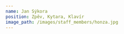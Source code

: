 ```yaml
---
name: Jan Sýkora
position: Zpěv, Kytara, Klavír
image_path: /images/staff_members/honza.jpg
---
```

